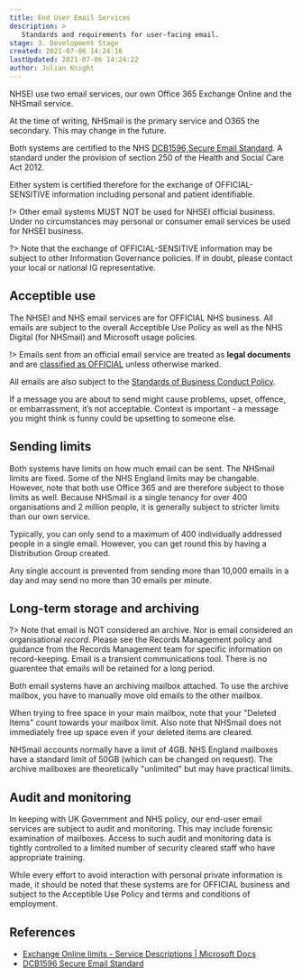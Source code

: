 ```yaml
---
title: End User Email Services
description: >
   Standards and requirements for user-facing email.
stage: 3. Development Stage
created: 2021-07-06 14:24:16
lastUpdated: 2021-07-06 14:24:22
author: Julian Knight
---
```


NHSEI use two email services, our own Office 365 Exchange Online and the NHSmail service.

At the time of writing, NHSmail is the primary service and O365 the secondary. This may change in the future.

Both systems are certified to the NHS [DCB1596 Secure Email Standard](https://digital.nhs.uk/data-and-information/information-standards/information-standards-and-data-collections-including-extractions/publications-and-notifications/standards-and-collections/dcb1596-secure-email). A standard under the provision of section 250 of the Health and Social Care Act 2012.

Either system is certified therefore for the exchange of OFFICIAL-SENSITIVE information including personal and patient identifiable.

!> Other email systems MUST NOT be used for NHSEI official business. Under no circumstances may personal or consumer email services be used for NHSEI business.

?> Note that the exchange of OFFICIAL-SENSITIVE information may be subject to other Information Governance policies. If in doubt, please contact your local or national IG representative.

## Acceptible use

The NHSEI and NHS email services are for OFFICIAL NHS business. All emails are subject to the overall Acceptible Use Policy as well as the NHS Digital (for NHSmail) and Microsoft usage policies.

!> Emails sent from an official email service are treated as **legal documents** and are [classified as OFFICIAL](https://www.gov.uk/government/publications/government-security-classifications) unless otherwise marked.

All emails are also subject to the [Standards of Business Conduct Policy](https://www.england.nhs.uk/publication/standards-of-business-conduct-policy/).

If a message you are about to send might cause problems, upset, offence, or embarrassment, it’s not acceptable. Context is important - a message you might think is funny could be upsetting to someone else.

## Sending limits

Both systems have limits on how much email can be sent. The NHSmail limits are fixed. Some of the NHS England limits may be changable. However, note that both use Office 365 and are therefore subject to those limits as well. Because NHSmail is a single tenancy for over 400 organisations and 2 million people, it is generally subject to stricter limits than our own service.

Typically, you can only send to a maximum of 400 individually addressed people in a single email. However, you can get round this by having a Distribution Group created.

Any single account is prevented from sending more than 10,000 emails in a day and may send no more than 30 emails per minute.

## Long-term storage and archiving

?> Note that email is NOT considered an archive. Nor is email considered an organisational _record_. Please see the Records Management policy and guidance from the Records Management team for specific information on record-keeping. Email is a transient communications tool. There is no guarentee that emails will be retained for a long period.

Both email systems have an archiving mailbox attached. To use the archive mailbox, you have to manually move old emails to the other mailbox.

When trying to free space in your main mailbox, note that your "Deleted Items" count towards your mailbox limit. Also note that NHSmail does not immediately free up space even if your deleted items are cleared.

NHSmail accounts normally have a limit of 4GB. NHS England mailboxes have a standard limit of 50GB (which can be changed on request). The archive mailboxes are theoretically "unlimited" but may have practical limits.

## Audit and monitoring

In keeping with UK Government and NHS policy, our end-user email services are subject to audit and monitoring. This may include forensic examination of mailboxes. Access to such audit and monitoring data is tightly controlled to a limited number of security cleared staff who have appropriate training.

While every effort to avoid interaction with personal private information is made, it should be noted that these systems are for OFFICIAL business and subject to the Acceptible Use Policy and terms and conditions of employment.

## References

* [Exchange Online limits - Service Descriptions | Microsoft Docs](https://docs.microsoft.com/en-us/office365/servicedescriptions/exchange-online-service-description/exchange-online-limits#receiving-and-sending-limits)
* [DCB1596 Secure Email Standard](https://digital.nhs.uk/data-and-information/information-standards/information-standards-and-data-collections-including-extractions/publications-and-notifications/standards-and-collections/dcb1596-secure-email)
